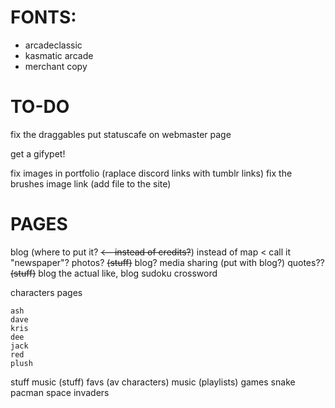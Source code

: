 # FONTS:

- arcadeclassic
- kasmatic arcade
- merchant copy


# TO-DO

fix the draggables
put statuscafe on webmaster page
<!--spacehey link on webmaster page-->
get a gifypet!
<!--fix the links "home" instead of /index-->
fix images in portfolio (raplace discord links with tumblr links)
fix the brushes image link (add file to the site)


# PAGES

<!-- close view of images in gallery-->

blog 
(where to put it? ~~<-- instead of credits?~~) 
instead of map < call it "newspaper"?
    photos? ~~(stuff)~~ blog?
    media sharing (put with blog?)
    quotes?? ~~(stuff)~~ blog
    the actual like, blog
    sudoku
    crossword


characters pages
<!--    whole-->
<!--        fix the images quality-->
<!--        add images (screenshots/aestetic)-->
<!--        add facts-->
<!--    soul-->
<!--    heart-->
<!--    mind-->
    ash
    dave
    kris
    dee
    jack
    red
    plush

stuff
    music (stuff)
    favs (av characters)
    music (playlists)
    games
        snake
        pacman
        space invaders
        
